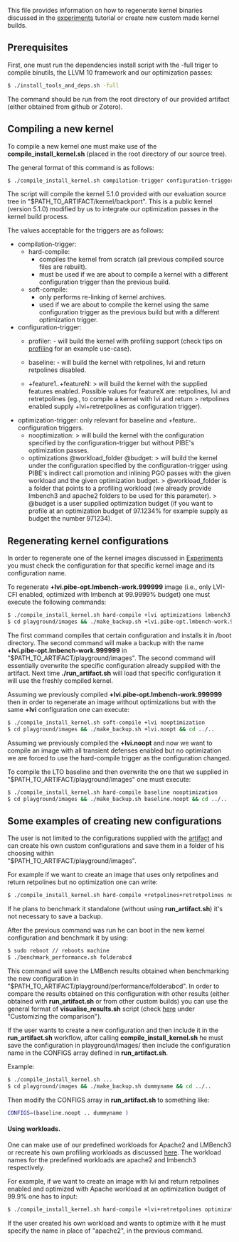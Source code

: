 This file provides information on how to regenerate kernel binaries
discussed in the [experiments](Experiments.md) tutorial or create new 
custom made kernel builds.

## Prerequisites

First, one must run the dependencies install script with the -full
triger to compile binutils, the LLVM 10 framework and our optimization
passes:
```sh
$ ./install_tools_and_deps.sh -full
```
The command should be run from the root directory of our provided artifact 
(either obtained from github or Zotero).

## Compiling a new kernel

To compile a new kernel one must make use of the **compile_install_kernel.sh**
(placed in the root directory of our source tree).

The general format of this command is as follows:

```sh
$ ./compile_install_kernel.sh compilation-trigger configuration-trigger optimization-trigger
```
The script will compile the kernel 5.1.0 provided with our evaluation source tree in 
"$PATH_TO_ARTIFACT/kernel/backport". This is a public kernel (version 5.1.0) modified
by us to integrate our optimization passes in the kernel build process.

The values acceptable for the triggers are as follows:
 - compilation-trigger:
   - hard-compile:
        - compiles the kernel from scratch (all previous compiled source files are rebuilt).
        - must be used if we are about to compile a kernel with a different configuration trigger
          than the previous build.
   - soft-compile:
        - only performs re-linking of kernel archives.
        - used if we are about to compile the kernel using the same configuration trigger as the
          previous build but with a different optimization trigger.
 - configuration-trigger:
   - profiler:
         - will build the kernel with profiling support (check tips on [profiling](Profiling.md) for an example use-case).
   - baseline:
         - will build the kernel with retpolines, lvi and return retpolines disabled.

   - +feature1..+featureN:
         > will build the kernel with the supplied features enabled. Possible values for featureX
           are: retpolines, lvi and retretpolines (eg., to compile a kernel with lvi and return
         >  retpolines enabled supply +lvi+retretpolines as configuration trigger).
 - optimization-trigger: only relevant for baseline and +feature.. configuration triggers.
   - nooptimization:
         > will build the kernel with the configuration specified by the configuration-trigger
           but without PIBE's optimization passes.
   - optimizations @workload_folder @budget:
         > will build the kernel under the configuration specified by the configuration-trigger
           using PIBE's indirect call promotion and inlining PGO passes with the given workload
           and the given optimization budget.
         > @workload_folder is a folder that points to a profiling workload (we already provide
           lmbench3 and apache2 folders to be used for this parameter).
         > @budget is a user supplied optimization budget (if you want to profile at an optimization
           budget of 97.1234% for example supply as budget the number 971234). 
## Regenerating kernel configurations

In order to regenerate one of the kernel images discussed in [Experiments](Experiments.md) you must 
check the configuration for that specific kernel image and its configuration name.

To regenerate **+lvi.pibe-opt.lmbench-work.999999** image (i.e., only LVI-CFI enabled, optimized
with lmbench at 99.9999% budget) one must execute the following commands:
```sh
$ ./compile_install_kernel.sh hard-compile +lvi optimizations lmbench3 999999 
$ cd playground/images && ./make_backup.sh +lvi.pibe-opt.lmbench-work.999999 && cd ../..
```
The first command compiles that certain configuration and installs it in /boot directory.
The second command will make a backup with the name **+lvi.pibe-opt.lmbench-work.999999** in
"$PATH_TO_ARTIFACT/playground/images". The second command will essentially overwrite 
the specific configuration already supplied with the artifact. Next time **./run_artifact.sh**
will load that specific configuration it will use the freshly compiled kernel.

Assuming we previously compiled **+lvi.pibe-opt.lmbench-work.999999** then in order to
regenerate an image without optimizations but with the same **+lvi** configuration one
can execute:
```sh
$ ./compile_install_kernel.sh soft-compile +lvi nooptimization
$ cd playground/images && ./make_backup.sh +lvi.noopt && cd ../..
```
Assuming we previously compiled the **+lvi.noopt** and now we want to compile an image with
all transient defenses enabled but no optimization we are forced to use the hard-compile trigger
as the configuration changed.

To compile the LTO baseline and then overwrite the one that we supplied in "$PATH_TO_ARTIFACT/playground/images"
one must execute:
```sh
$ ./compile_install_kernel.sh hard-compile baseline nooptimization
$ cd playground/images && ./make_backup.sh baseline.noopt && cd ../..
```

## Some examples of creating new configurations

The user is not limited to the configurations supplied with the [artifact](Experiments.md) and can create his
own custom configurations and save them in a folder of his choosing within  
"$PATH_TO_ARTIFACT/playground/images".

For example if we want to create an image that uses only retpolines and return retpolines but no
optimization one can write:
```sh
$ ./compile_install_kernel.sh hard-compile +retpolines+retretpolines nooptimization
```
If he plans to benchmark it standalone (without using **run_artifact.sh**) it's not
necessary to save a backup.

After the previous command was run he can boot in the new kernel configuration and benchmark it
by using:
```sh
$ sudo reboot // reboots machine
$ ./benchmark_performance.sh folderabcd
```
This command will save the LMBench results obtained when benchmarking the new configuration in 
"$PATH_TO_ARTIFACT/playground/performance/folderabcd". In order to compare the results obtained
on this configuration with other results (either obtained with **run_artifact.sh** or from
other custom builds) you can use the general format of **visualise_results.sh** script (check
[here](Results.md) under "Customizing the comparison").

If the user wants to create a new configuration and then include it in the **run_artifact.sh**
workflow, after calling **compile_install_kernel.sh** he must save the configuration in 
playground/images/ then include the configuration name in the CONFIGS array defined in
**run_artifact.sh**.

Example:
```sh
$ ./compile_install_kernel.sh ...
$ cd playground/images && ./make_backup.sh dummyname && cd ../..
```
Then modify the CONFIGS array in **run_artifact.sh** to something like:
```sh
CONFIGS=(baseline.noopt .. dummyname )
```

#### Using workloads.

One can make use of our predefined workloads for Apache2 and LMBench3 or recreate his own
profiling workloads as discussed [here](Profiling.md). The workload names for the predefined
workloads are apache2 and lmbench3 respectively.

For example, if we want to create an image with lvi and return retpolines enabled and optimized with
Apache workload at an optimization budget of 99.9% one has to input:
```sh
$ ./compile_install_kernel.sh hard-compile +lvi+retretpolines optimizations apache2 999000
```
If the user created his own workload and wants to optimize with it he must specify the
name in place of "apache2", in the previous command.




   
           
